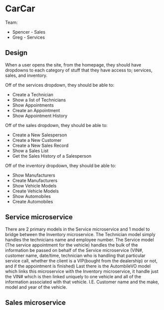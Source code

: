 # CarCar

Team:

* Spencer - Sales
* Greg - Services

## Design
When a user opens the site, from the homepage, they should have dropdowns to each category of stuff that they have access to; services, sales, and inventory.

Off of the services dropdown, they should be able to:

- Create a Technician
- Show a list of Technicians 
- Show Appointments
- Create an Appointment
- Show Appointment History

Off of the sales dropdown, they should be able to:

- Create a New Salesperson
- Create a New Customer
- Create a New Sales Record
- Show a Sales List
- Get the Sales History of a Salesperson

Off of the inventory dropdown, they should be able to:

- Show Manufacturers
- Create Manufacturers
- Show Vehicle Models
- Create Vehicle Models
- Show Automobiles
- Create Automobiles
## Service microservice

There are 2 primary models in the Service microservice and 1 model to bridge between the Inventory microservice. The Technician model simply handles the technicians name and employee number. The Service model (The service appointment for the vehicle) handles the bulk of the information be passed on behalf of the Service microservice (VIN#, customer name, date/time, technician who is handling that particular service call, whether the client is a VIP(bought from the dealership) or not, and if the appointment is finished) Last there is the AutombileVO model which links this microservice with the Inventory microservice, it handle just the VIN# which is then linked uniquely to one vehicle and all of the information associated with that vehicle. I.E. Customer name and the make, model and year of the vehicle.
## Sales microservice

